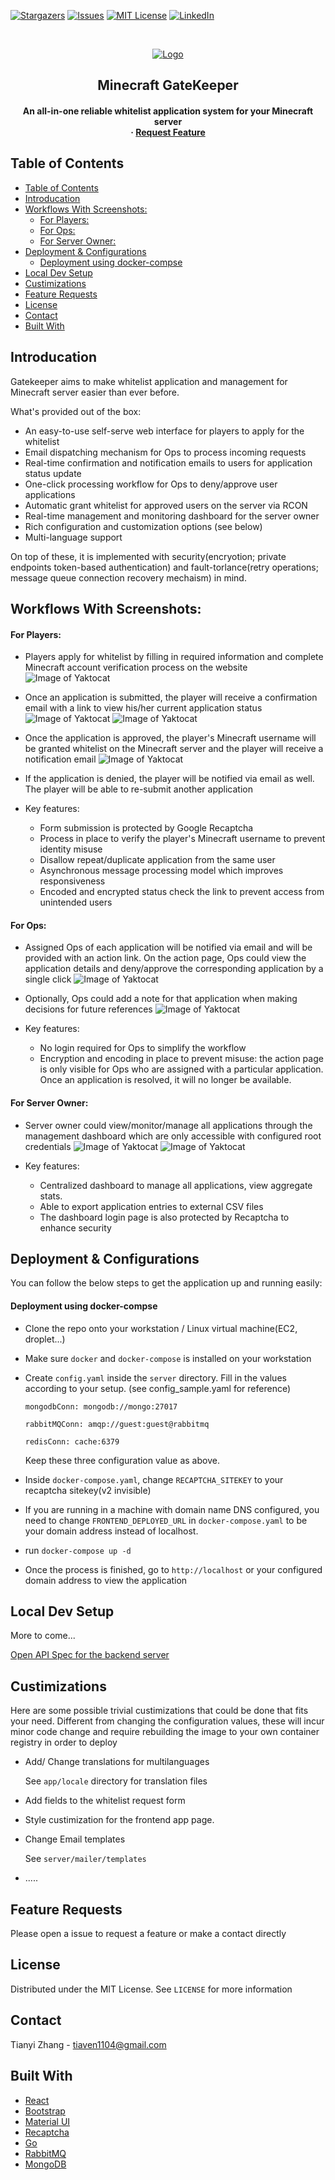 [![Stargazers][stars-shield]][stars-url]
[![Issues][issues-shield]][issues-url]
[![MIT License][license-shield]][license-url]
[![LinkedIn][linkedin-shield]][linkedin-url]

<!-- PROJECT LOGO -->
<br />
<p align="center">
  <a href="https://github.com/tywin1104/minecraft-gatekeeper">
    <img src="images/gatekeeper.png" alt="Logo" >
  </a>

  <h2 align="center">Minecraft GateKeeper</h1>

  <h4 align="center">
    An all-in-one reliable whitelist application system for your Minecraft server
    <br />
    ·
    <a href="https://github.com/tywin1104/mc-gatekeeper/issues">Request Feature</a>
  </h3>
</p>

<!-- TABLE OF CONTENTS -->

## Table of Contents

- [Table of Contents](#table-of-contents)
- [Introducation](#introducation)
- [Workflows With Screenshots:](#workflows-with-screenshots)
    - [For Players:](#for-players)
    - [For Ops:](#for-ops)
    - [For Server Owner:](#for-server-owner)
- [Deployment & Configurations](#deployment--configurations)
    - [Deployment using docker-compse](#deployment-using-docker-compse)
- [Local Dev Setup](#local-dev-setup)
- [Custimizations](#custimizations)
- [Feature Requests](#feature-requests)
- [License](#license)
- [Contact](#contact)
- [Built With](#built-with)

<!-- ABOUT THE PROJECT -->

## Introducation

Gatekeeper aims to make whitelist application and management for Minecraft server easier than ever before.

What's provided out of the box:

- An easy-to-use self-serve web interface for players to apply for the whitelist
- Email dispatching mechanism for Ops to process incoming requests
- Real-time confirmation and notification emails to users for application status update
- One-click processing workflow for Ops to deny/approve user applications
- Automatic grant whitelist for approved users on the server via RCON
- Real-time management and monitoring dashboard for the server owner
- Rich configuration and customization options (see below)
- Multi-language support

On top of these, it is implemented with security(encryotion; private endpoints token-based authentication) and fault-torlance(retry operations; message queue connection recovery mechaism) in mind.

## Workflows With Screenshots:

#### For Players:

- Players apply for whitelist by filling in required information and complete Minecraft account verification process on the website
  ![Image of Yaktocat](images/Splash.png)
- Once an application is submitted, the player will receive a confirmation email with a link to view his/her current application status
  ![Image of Yaktocat](images/Confirmation.png)
  ![Image of Yaktocat](images/Status.png)
- Once the application is approved, the player's Minecraft username will be granted whitelist on the Minecraft server and the player will receive a notification email
  ![Image of Yaktocat](images/Approve.png)
- If the application is denied, the player will be notified via email as well. The player will be able to re-submit another application

- Key features:
  - Form submission is protected by Google Recaptcha
  - Process in place to verify the player's Minecraft username to prevent identity misuse
  - Disallow repeat/duplicate application from the same user
  - Asynchronous message processing model which improves responsiveness
  - Encoded and encrypted status check the link to prevent access from unintended users

#### For Ops:

- Assigned Ops of each application will be notified via email and will be provided with an action link. On the action page, Ops could view the application details and deny/approve the corresponding application by a single click
  ![Image of Yaktocat](images/ActionEmail.png)
- Optionally, Ops could add a note for that application when making decisions for future references
  ![Image of Yaktocat](images/Action.png)

- Key features:
  - No login required for Ops to simplify the workflow
  - Encryption and encoding in place to prevent misuse: the action page is only visible for Ops who are assigned with a particular application. Once an application is resolved, it will no longer be available.

#### For Server Owner:

- Server owner could view/monitor/manage all applications through the management dashboard which are only accessible with configured root credentials
  ![Image of Yaktocat](images/Dashboard1.png)
  ![Image of Yaktocat](images/Dashboard2.png)

- Key features:
  - Centralized dashboard to manage all applications, view aggregate stats.
  - Able to export application entries to external CSV files
  - The dashboard login page is also protected by Recaptcha to enhance security

## Deployment & Configurations

You can follow the below steps to get the application up and running easily:

#### Deployment using docker-compse
 - Clone the repo onto your workstation / Linux virtual machine(EC2, droplet...)
 - Make sure `docker` and `docker-compose` is installed on your workstation
 - Create `config.yaml` inside the `server` directory. Fill in the values according to your setup. (see config_sample.yaml for reference)

   `mongodbConn: mongodb://mongo:27017`

   `rabbitMQConn: amqp://guest:guest@rabbitmq`

   `redisConn: cache:6379`

   Keep these three configuration value as above.
 - Inside `docker-compose.yaml`, change `RECAPTCHA_SITEKEY` to your recaptcha sitekey(v2 invisible)
 - If you are running in a machine with domain name DNS configured, you need to change `FRONTEND_DEPLOYED_URL` in `docker-compose.yaml` to be your domain address instead of localhost.
 - run `docker-compose up -d`
 - Once the process is finished, go to `http://localhost` or your configured domain address to view the application


## Local Dev Setup

More to come...

[Open API Spec for the backend server](https://app.swaggerhub.com/apis/tywinzhang/mc-whitelist/)

## Custimizations

Here are some possible trivial custimizations that could be done that fits your need. Different from changing the configuration values, these will incur minor code change and require rebuilding the image to your own container registry in order to deploy

- Add/ Change translations for multilanguages

  See `app/locale` directory for translation files

- Add fields to the whitelist request form
- Style custimization for the frontend app page.
- Change Email templates

  See `server/mailer/templates`

- .....
  <!-- LICENSE -->

## Feature Requests

Please open a issue to request a feature or make a contact directly

## License

Distributed under the MIT License. See `LICENSE` for more information

<!-- CONTACT -->

## Contact

Tianyi Zhang - tiaven1104@gmail.com

## Built With

- [React](https://reactjs.org/)
- [Bootstrap](https://getbootstrap.com/)
- [Material UI](https://material-ui.com/)
- [Recaptcha](https://www.google.com/recaptcha/intro/v3.html)
- [Go](https://golang.org/)
- [RabbitMQ](https://www.rabbitmq.com/)
- [MongoDB](https://www.mongodb.com/)

<!-- MARKDOWN LINKS & IMAGES -->

[stars-shield]: https://img.shields.io/github/stars/tywin1104/mc-gatekeeper.svg?style=flat-square
[stars-url]: https://github.com/tywin1104/mc-gatekeeper/stargazers
[issues-shield]: https://img.shields.io/github/issues/tywin1104/mc-gatekeeper.svg?style=flat-square
[issues-url]: https://github.com/tywin1104/mc-gatekeeper/issues
[license-shield]: https://img.shields.io/github/license/tywin1104/mc-gatekeeper.svg?style=flat-square
[license-url]: https://github.com/tywin1104/mc-gatekeeper/blob/master/LICENSE
[linkedin-shield]: https://img.shields.io/badge/-LinkedIn-black.svg?style=flat-square&logo=linkedin&colorB=555
[linkedin-url]: https://www.linkedin.com/in/tywinzhang/
